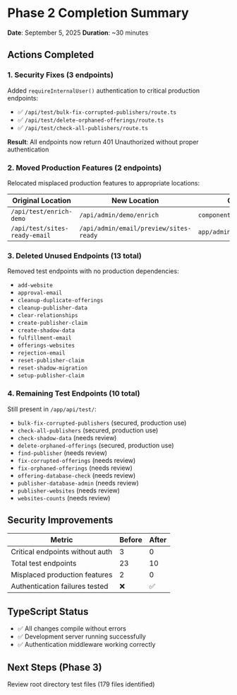# Phase 2 Completion Summary
**Date**: September 5, 2025
**Duration**: ~30 minutes

## Actions Completed

### 1. Security Fixes (3 endpoints)
Added `requireInternalUser()` authentication to critical production endpoints:
- ✅ `/api/test/bulk-fix-corrupted-publishers/route.ts`
- ✅ `/api/test/delete-orphaned-offerings/route.ts`
- ✅ `/api/test/check-all-publishers/route.ts`

**Result**: All endpoints now return 401 Unauthorized without proper authentication

### 2. Moved Production Features (2 endpoints)
Relocated misplaced production features to appropriate locations:

| Original Location | New Location | Component Updated |
|------------------|--------------|-------------------|
| `/api/test/enrich-demo` | `/api/admin/demo/enrich` | `components/orders/LineItemsTable.tsx` |
| `/api/test/sites-ready-email` | `/api/admin/email/preview/sites-ready` | `app/admin/email-portal/page.tsx` |

### 3. Deleted Unused Endpoints (13 total)
Removed test endpoints with no production dependencies:
- `add-website`
- `approval-email`
- `cleanup-duplicate-offerings`
- `cleanup-publisher-data`
- `clear-relationships`
- `create-publisher-claim`
- `create-shadow-data`
- `fulfillment-email`
- `offerings-websites`
- `rejection-email`
- `reset-publisher-claim`
- `reset-shadow-migration`
- `setup-publisher-claim`

### 4. Remaining Test Endpoints (10 total)
Still present in `/app/api/test/`:
- `bulk-fix-corrupted-publishers` (secured, production use)
- `check-all-publishers` (secured, production use)
- `check-shadow-data` (needs review)
- `delete-orphaned-offerings` (secured, production use)
- `find-publisher` (needs review)
- `fix-corrupted-offerings` (needs review)
- `fix-orphaned-offerings` (needs review)
- `offering-database-check` (needs review)
- `publisher-database-admin` (needs review)
- `publisher-websites` (needs review)
- `websites-counts` (needs review)

## Security Improvements

| Metric | Before | After |
|--------|--------|-------|
| Critical endpoints without auth | 3 | 0 |
| Total test endpoints | 23 | 10 |
| Misplaced production features | 2 | 0 |
| Authentication failures tested | ❌ | ✅ |

## TypeScript Status
- ✅ All changes compile without errors
- ✅ Development server running successfully
- ✅ Authentication middleware working correctly

## Next Steps (Phase 3)
Review root directory test files (179 files identified)